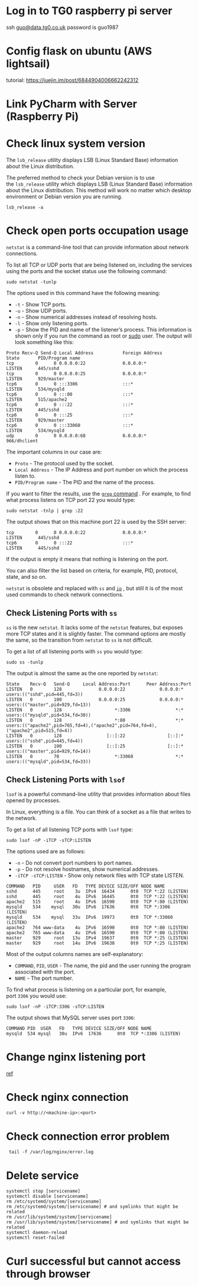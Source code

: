 
# Log in to TG0 raspberry pi server

ssh guo@data.tg0.co.uk
password is guo1987


# Config flask on ubuntu (AWS lightsail)

   tutorial: https://juejin.im/post/6844904006662242312

# Link PyCharm with Server (Raspberry Pi)

# Check linux system version

The `lsb_release` utility displays LSB (Linux Standard Base) information about the Linux distribution.

The preferred method to check your Debian version is to use the `lsb_release` utility which displays LSB (Linux Standard Base) information about the Linux distribution. This method will work no matter which desktop environment or Debian version you are running.

```
lsb_release -a
```

# Check open ports occupation usage

`netstat` is a command-line tool that can provide information about network connections.

To list all TCP or UDP ports that are being listened on, including the services using the ports and the socket status use the following command:

```
sudo netstat -tunlp
```

The options used in this command have the following meaning:

- `-t` - Show TCP ports.
- `-u` - Show UDP ports.
- `-n` - Show numerical addresses instead of resolving hosts.
- `-l` - Show only listening ports.
- `-p` - Show the PID and name of the listener’s process. This information is shown only if you run the command as root or [sudo](https://linuxize.com/post/sudo-command-in-linux/) user.
The output will look something like this:

```output
Proto Recv-Q Send-Q Local Address           Foreign Address         State       PID/Program name    
tcp        0      0 0.0.0.0:22              0.0.0.0:*               LISTEN      445/sshd            
tcp        0      0 0.0.0.0:25              0.0.0.0:*               LISTEN      929/master          
tcp6       0      0 :::3306                 :::*                    LISTEN      534/mysqld          
tcp6       0      0 :::80                   :::*                    LISTEN      515/apache2         
tcp6       0      0 :::22                   :::*                    LISTEN      445/sshd            
tcp6       0      0 :::25                   :::*                    LISTEN      929/master          
tcp6       0      0 :::33060                :::*                    LISTEN      534/mysqld          
udp        0      0 0.0.0.0:68              0.0.0.0:*                           966/dhclient  
```

The important columns in our case are:

- `Proto` - The protocol used by the socket.
- `Local Address` - The IP Address and port number on which the process listen to.
- `PID/Program name` - The PID and the name of the process.

If you want to filter the results, use the [`grep` command](https://linuxize.com/post/how-to-use-grep-command-to-search-files-in-linux/) . For example, to find what process listens on TCP port 22 you would type:

```
sudo netstat -tnlp | grep :22
```

The output shows that on this machine port 22 is used by the SSH server:

```output
tcp        0      0 0.0.0.0:22              0.0.0.0:*               LISTEN      445/sshd
tcp6       0      0 :::22                   :::*                    LISTEN      445/sshd
```

If the output is empty it means that nothing is listening on the port.

You can also filter the list based on criteria, for example, PID, protocol, state, and so on.

`netstat` is obsolete and replaced with `ss` and [`ip`](https://linuxize.com/post/linux-ip-command/) , but still it is of the most used commands to check network connections.

## Check Listening Ports with `ss`

`ss` is the new `netstat`. It lacks some of the `netstat` features, but exposes more TCP states and it is slightly faster. The command options are mostly the same, so the transition from `netstat` to `ss` is not difficult.

To get a list of all listening ports with `ss` you would type:

```
sudo ss -tunlp
```

The output is almost the same as the one reported by `netstat`:

```output
State    Recv-Q   Send-Q     Local Address:Port      Peer Address:Port                                                                                        
LISTEN   0        128              0.0.0.0:22             0.0.0.0:*      users:(("sshd",pid=445,fd=3))                                                        
LISTEN   0        100              0.0.0.0:25             0.0.0.0:*      users:(("master",pid=929,fd=13))                                                     
LISTEN   0        128                    *:3306                 *:*      users:(("mysqld",pid=534,fd=30))                                                     
LISTEN   0        128                    *:80                   *:*      users:(("apache2",pid=765,fd=4),("apache2",pid=764,fd=4),("apache2",pid=515,fd=4))   
LISTEN   0        128                 [::]:22                [::]:*      users:(("sshd",pid=445,fd=4))                                                        
LISTEN   0        100                 [::]:25                [::]:*      users:(("master",pid=929,fd=14))                                                     
LISTEN   0        70                     *:33060                *:*      users:(("mysqld",pid=534,fd=33))
```

## Check Listening Ports with `lsof`

`lsof` is a powerful command-line utility that provides information about files opened by processes.

In Linux, everything is a file. You can think of a socket as a file that writes to the network.

To get a list of all listening TCP ports with `lsof` type:

```
sudo lsof -nP -iTCP -sTCP:LISTEN
```

The options used are as follows:

- `-n` - Do not convert port numbers to port names.
- `-p` - Do not resolve hostnames, show numerical addresses.
- `-iTCP -sTCP:LISTEN` - Show only network files with TCP state LISTEN.

```output
COMMAND   PID     USER   FD   TYPE DEVICE SIZE/OFF NODE NAME
sshd      445     root    3u  IPv4  16434      0t0  TCP *:22 (LISTEN)
sshd      445     root    4u  IPv6  16445      0t0  TCP *:22 (LISTEN)
apache2   515     root    4u  IPv6  16590      0t0  TCP *:80 (LISTEN)
mysqld    534    mysql   30u  IPv6  17636      0t0  TCP *:3306 (LISTEN)
mysqld    534    mysql   33u  IPv6  19973      0t0  TCP *:33060 (LISTEN)
apache2   764 www-data    4u  IPv6  16590      0t0  TCP *:80 (LISTEN)
apache2   765 www-data    4u  IPv6  16590      0t0  TCP *:80 (LISTEN)
master    929     root   13u  IPv4  19637      0t0  TCP *:25 (LISTEN)
master    929     root   14u  IPv6  19638      0t0  TCP *:25 (LISTEN)
```

Most of the output columns names are self-explanatory:

- `COMMAND`, `PID`, `USER` - The name, the pid and the user running the program associated with the port.
- `NAME` - The port number.

To find what process is listening on a particular port, for example, port `3306` you would use:

```
sudo lsof -nP -iTCP:3306 -sTCP:LISTEN
```

The output shows that MySQL server uses port `3306`:

```output
COMMAND PID  USER   FD   TYPE DEVICE SIZE/OFF NODE NAME
mysqld  534 mysql   30u  IPv6  17636      0t0  TCP *:3306 (LISTEN)
```

# Change nginx listening port

[ref](https://www.tecmint.com/change-nginx-port-in-linux/)

# Check nginx connection
```shell
curl -v http://<machine-ip>:<port>
```

# Check connection error problem 

```
 tail -f /var/log/nginx/error.log
```

# Delete service 
```
systemctl stop [servicename]
systemctl disable [servicename]
rm /etc/systemd/system/[servicename]
rm /etc/systemd/system/[servicename] # and symlinks that might be related
rm /usr/lib/systemd/system/[servicename] 
rm /usr/lib/systemd/system/[servicename] # and symlinks that might be related
systemctl daemon-reload
systemctl reset-failed
```


# Curl successful but cannot access through browser